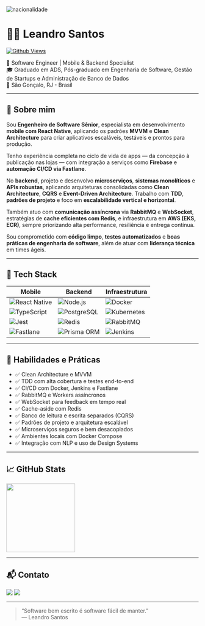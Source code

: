 ![nacionalidade](https://github.com/ProgramadorLeandroSantos/ProgramadorLeandroSantos/blob/master/Brazil.gif)

# 👨‍💻 Leandro Santos

[![Github Views](https://komarev.com/ghpvc/?username=LeandroS4nt0s&style=for-the-badge&color=blue&label=Profile+Views)](https://github.com/LeandroS4nt0s)

🚀 Software Engineer | Mobile & Backend Specialist  
🎓 Graduado em ADS, Pós-graduado em Engenharia de Software, Gestão de Startups e Administração de Banco de Dados  
📍 São Gonçalo, RJ - Brasil  

---

## 🧠 Sobre mim

Sou **Engenheiro de Software Sênior**, especialista em desenvolvimento **mobile com React Native**, aplicando os padrões **MVVM** e **Clean Architecture** para criar aplicativos escaláveis, testáveis e prontos para produção.

Tenho experiência completa no ciclo de vida de apps — da concepção à publicação nas lojas — com integração a serviços como **Firebase** e **automação CI/CD via Fastlane**.

No **backend**, projeto e desenvolvo **microserviços**, **sistemas monolíticos** e **APIs robustas**, aplicando arquiteturas consolidadas como **Clean Architecture**, **CQRS** e **Event-Driven Architecture**. Trabalho com **TDD**, **padrões de projeto** e foco em **escalabilidade vertical e horizontal**.

Também atuo com **comunicação assíncrona** via **RabbitMQ** e **WebSocket**, estratégias de **cache eficientes com Redis**, e infraestrutura em **AWS (EKS, ECR)**, sempre priorizando alta performance, resiliência e entrega contínua.

Sou comprometido com **código limpo**, **testes automatizados** e **boas práticas de engenharia de software**, além de atuar com **liderança técnica** em times ágeis.

---

## 🧰 Tech Stack

| Mobile | Backend | Infraestrutura |
|--------|---------|----------------|
| ![React Native](https://img.shields.io/badge/-React%20Native-000?&logo=react&logoColor=61DAFB) | ![Node.js](https://img.shields.io/badge/-Node.js-000?&logo=node.js) | ![Docker](https://img.shields.io/badge/-Docker-000?&logo=docker) |
| ![TypeScript](https://img.shields.io/badge/-TypeScript-000?&logo=typescript) | ![PostgreSQL](https://img.shields.io/badge/-PostgreSQL-000?&logo=postgresql) | ![Kubernetes](https://img.shields.io/badge/-Kubernetes-000?&logo=kubernetes) |
| ![Jest](https://img.shields.io/badge/-Jest-000?&logo=jest) | ![Redis](https://img.shields.io/badge/-Redis-000?&logo=redis) | ![RabbitMQ](https://img.shields.io/badge/-RabbitMQ-000?&logo=rabbitmq) |
| ![Fastlane](https://img.shields.io/badge/-Fastlane-000?&logo=fastlane) | ![Prisma ORM](https://img.shields.io/badge/-Prisma-000?&logo=prisma) | ![Jenkins](https://img.shields.io/badge/-Jenkins-000?&logo=jenkins) |

---

## 🧪 Habilidades e Práticas

- ✅ Clean Architecture e MVVM  
- ✅ TDD com alta cobertura e testes end-to-end  
- ✅ CI/CD com Docker, Jenkins e Fastlane  
- ✅ RabbitMQ e Workers assíncronos  
- ✅ WebSocket para feedback em tempo real  
- ✅ Cache-aside com Redis  
- ✅ Banco de leitura e escrita separados (CQRS)  
- ✅ Padrões de projeto e arquitetura escalável  
- ✅ Microserviços seguros e bem desacoplados  
- ✅ Ambientes locais com Docker Compose  
- ✅ Integração com NLP e uso de Design Systems  

---

## 📈 GitHub Stats

<a href="https://github.com/anuraghazra/github-readme-stats">
  <img align="center" src="https://github-readme-stats.vercel.app/api/top-langs/?username=leandros4nt0s&layout=compact&theme=radical" height="180px"/>
</a>

---

## 📬 Contato

<a href="https://www.linkedin.com/in/leandro-santos-a23064192/"><img src="https://img.shields.io/badge/-LinkedIn-0077B5?style=for-the-badge&logo=linkedin&logoColor=white" /></a>
<a href="https://www.instagram.com/LeandroS4nt0s/"><img src="https://img.shields.io/badge/-Instagram-E4405F?style=for-the-badge&logo=instagram&logoColor=white" /></a>

---

> “Software bem escrito é software fácil de manter.”  
> — Leandro Santos
